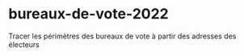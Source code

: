 # bureaux-de-vote-2022
Tracer les périmètres des bureaux de vote à partir des adresses des électeurs
